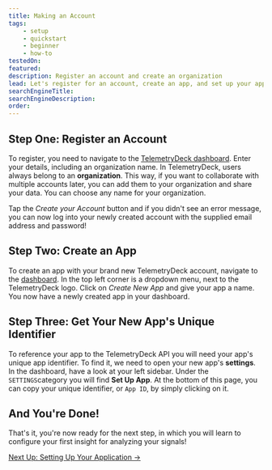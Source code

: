 ```yaml
---
title: Making an Account
tags:
	- setup
	- quickstart
	- beginner
	- how-to
testedOn:
featured:
description: Register an account and create an organization
lead: Let's register for an account, create an app, and set up your application so you can get started with receiving signals from your app!
searchEngineTitle: 
searchEngineDescription:
order:
---
```


## Step One: Register an Account

To register, you need to navigate to the [TelemetryDeck dashboard](https://dashboard.telemetrydeck.com/registration/organization). Enter your details, including an organization name. In TelemetryDeck, users always belong to an **organization**. This way, if you want to collaborate with multiple accounts later, you can add them to your organization and share your data. You can choose any name for your organization.

Tap the _Create your Account_ button and if you didn't see an error message, you can now log into your newly created account with the supplied email address and password!


## Step Two: Create an App

To create an app with your brand new TelemetryDeck account, navigate to the [dashboard](https://dashboard.telemetrydeck.com). In the top left corner is a dropdown menu, next to the TelemetryDeck logo. Click on _Create New App_ and give your app a name. You now have a newly created app in your dashboard.


## Step Three: Get Your New App's Unique Identifier

To reference your app to the TelemetryDeck API you will need your app's unique app identifier. To find it, we need to open your new app's **settings**.
In the dashboard, have a look at your left sidebar. Under the `SETTINGS`category you will find **Set Up App**. At the bottom of this page, you can copy your unique identifier, or `App ID`, by simply clicking on it.


## And You're Done!

That's it, you're now ready for the next step, in which you will learn to configure your first insight for analyzing your signals!

<a href="/pages/quickstart.html" class="btn btn-secondary btn-large">Next Up: Setting Up Your Application →</a>

